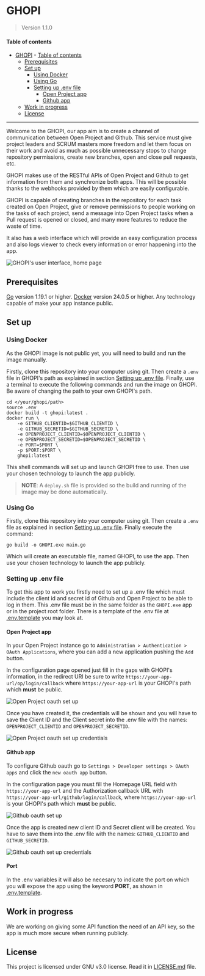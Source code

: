 # GHOPI

> Version 1.1.0

#### Table of contents
- [GHOPI](#ghopi)
      - [Table of contents](#table-of-contents)
  - [Prerequisites](#prerequisites)
  - [Set up](#set-up)
    - [Using Docker](#using-docker)
    - [Using Go](#using-go)
    - [Setting up .env file](#setting-up-env-file)
      - [Open Project app](#open-project-app)
      - [Github app](#github-app)
  - [Work in progress](#work-in-progress)
  - [License](#license)

---

Welcome to the GHOPI, our app aim is to create a channel of communication between Open Project and Github. This service must give project leaders and SCRUM masters more freedom and let them focus on their work and avoid as much as possible unnecessary stops to change repository permissions, create new branches, open and close pull requests, etc. 

GHOPI makes use of the RESTful APIs of Open Project and Github to get information from them and synchronize both apps. This will be possible thanks to the webhooks provided by them which are easily configurable.

GHOPI is capable of creating branches in the repository for each task created on Open Project, give or remove permissions to people working on the tasks of each project, send a message into Open Project tasks when a Pull request is opened or closed, and many more features to reduce the waste of time.

It also has a web interface which will provide an easy configuration process and also logs viewer to check every information or error happening into the app.

![GHOPI's user interface, home page](./static/img/GHOPI_logo.svg)

## Prerequisites
[Go](https://go.dev/) version 1.19.1 or higher.
[Docker](https://www.docker.com/) version 24.0.5 or higher.
Any technology capable of make your app instance public.

## Set up

### Using Docker

As the GHOPI image is not public yet, you will need to build and run the image manually. 

Firstly, clone this repository into your computer using git. Then create a `.env` file in GHOPI's path as explained in section [Setting up .env file](#setting-up-.env-file). Finally, use a terminal to execute the following commands and run the image on GHOPI. Be aware of changing the path to your own GHOPI's path.

```shell
cd </your/ghopi/path> 
source .env
docker build -t ghopi:latest .
docker run \
    -e GITHUB_CLIENTID=$GITHUB_CLIENTID \
    -e GITHUB_SECRETID=$GITHUB_SECRETID \
    -e OPENPROJECT_CLIENTID=$OPENPROJECT_CLIENTID \
    -e OPENPROJECT_SECRETID=$OPENPROJECT_SECRETID \
    -e PORT=$PORT \
    -p $PORT:$PORT \
    ghopi:latest
```

This shell commands will set up and launch GHOPI free to use. Then use your chosen technology to launch the app publicly.

> **NOTE**: A `deploy.sh` file is provided so the build and running of the image may be done automatically.

### Using Go 

Firstly, clone this repository into your computer using git. Then create a `.env` file as explained in section [Setting up .env file](#setting-up-.env-file). Finally execute the command:
 
```shell
go build -o GHOPI.exe main.go
```

Which will create an executable file, named GHOPI, to use the app. Then use your chosen technology to launch the app publicly.

### Setting up .env file

To get this app to work you firstly need to set up a .env file which must include the client id and secret id of Github and Open Project to be able to log in them. This .env file must be in the same folder as the `GHOPI.exe` app or in the project root folder. There is a template of the .env file at [.env.template](.env.template) you may look at.

#### Open Project app

In your Open Project instance go to `Administration > Authentication > OAuth Applications`, where you can add a new application pushing the `Add` button.

In the configuration page opened just fill in the gaps with GHOPI's information, in the redirect URI be sure to write `https://your-app-url/op/login/callback` where `https://your-app-url` is your GHOPI's path which **must** be public.

![Open Project oauth set up](./static/img/OP_appsetup.png)

Once you have created it, the credentials will be shown and you will have to save the Client ID and the Client secret into the .env file with the names: `OPENPROJECT_CLIENTID` and `OPENPROJECT_SECRETID`.

![Open Project oauth set up credentials](./static/img/OP_appsetup_result.png)

#### Github app

To configure Github oauth go to `Settings > Developer settings > OAuth apps` and click the `new oauth app` button.

In the configuration page you must fill the Homepage URL field with `https://your-app-url` and the Authorization callback URL with `https://your-app-url/github/login/callback`, where `https://your-app-url` is your GHOPI's path which **must** be public.

![Github oauth set up](./static/img/GH_appsetup.png)

Once the app is created new client ID and Secret client will be created. You have to save them into the .env file with the names: `GITHUB_CLIENTID` and `GITHUB_SECRETID`.

![Github oauth set up credentials](./static/img/GH_appsetup_result.png)

#### Port

In the .env variables it will also be necesary to indicate the port on which you will expose the app using the keyword **PORT**, as shown in [.env.template](.env.template).

## Work in progress

We are working on giving some API function the need of an API key, so the app is much more secure when running publicly.

## License

This project is licensed under GNU v3.0 license. Read it in [LICENSE.md](https://github.com/JCruiz15/GHOPI/blob/main/LICENSE.md) file.

